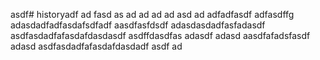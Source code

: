 asdf# historyadf
ad
fasd
as
ad
ad
ad
ad
asd
ad
adfadfasdf
adfasdffg
adasdadfadfasdafsdfadf
aasdfasfdsdf
adasdasdadfasfadasdf
asdfasdadfafasdafdasdasdf
asdffdasdfas
adasdf
adasd
aasdfafadsfasdf
adasd
asdfasdadfafasdafdasdadf
asdf
ad

